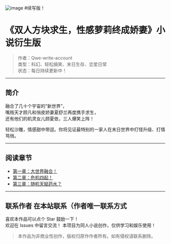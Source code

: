 ![image](https://github.com/user-attachments/assets/0422fac3-ed69-4aed-8b36-793306e98877) 
#续写版！
# 《双人方块求生，性感萝莉终成娇妻》小说衍生版

> 作者：Qwe-write-account  
> 类型：科幻、轻松搞笑、末日生存、恋爱日常  
> 状态：每日持续更新中！

---

## 简介

融合了几十个宇宙的“新世界”，  
嘴贱天才顾凡和俏皮娇妻夏舒兰再度携手求生，  
还有他们的机灵女儿顾夏依，三人爆笑上阵！  

轻松沙雕，情感甜中带逗。你将见证最特别的一家人在末日世界中打怪升级、打情骂俏。

---

## 阅读章节

- [第一章：大世界融合！](chapter-01.md)
- [第二章：危机四起！](chapter-02.md)
- [第三章：随机天赋药水？](chapter-03.md)

---

## 联系作者 在本站联系（作者唯一联系方式

喜欢本作品可以点个 Star 鼓励一下！  
欢迎在 Issues 中留言交流！
本项目为同人小说创作，仅供学习和娱乐使用！

> 本作品为非商业性创作，版权归原作作者所有。如有侵权请联系删除。
